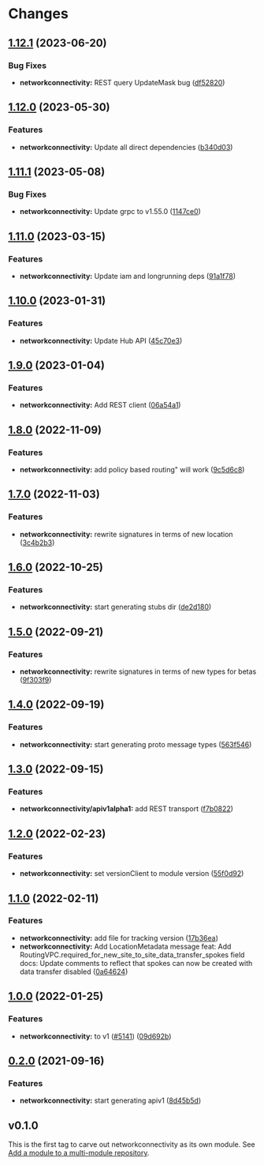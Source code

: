 # Changes

## [1.12.1](https://github.com/googleapis/google-cloud-go/compare/networkconnectivity/v1.12.0...networkconnectivity/v1.12.1) (2023-06-20)


### Bug Fixes

* **networkconnectivity:** REST query UpdateMask bug ([df52820](https://github.com/googleapis/google-cloud-go/commit/df52820b0e7721954809a8aa8700b93c5662dc9b))

## [1.12.0](https://github.com/googleapis/google-cloud-go/compare/networkconnectivity/v1.11.1...networkconnectivity/v1.12.0) (2023-05-30)


### Features

* **networkconnectivity:** Update all direct dependencies ([b340d03](https://github.com/googleapis/google-cloud-go/commit/b340d030f2b52a4ce48846ce63984b28583abde6))

## [1.11.1](https://github.com/googleapis/google-cloud-go/compare/networkconnectivity/v1.11.0...networkconnectivity/v1.11.1) (2023-05-08)


### Bug Fixes

* **networkconnectivity:** Update grpc to v1.55.0 ([1147ce0](https://github.com/googleapis/google-cloud-go/commit/1147ce02a990276ca4f8ab7a1ab65c14da4450ef))

## [1.11.0](https://github.com/googleapis/google-cloud-go/compare/networkconnectivity/v1.10.0...networkconnectivity/v1.11.0) (2023-03-15)


### Features

* **networkconnectivity:** Update iam and longrunning deps ([91a1f78](https://github.com/googleapis/google-cloud-go/commit/91a1f784a109da70f63b96414bba8a9b4254cddd))

## [1.10.0](https://github.com/googleapis/google-cloud-go/compare/networkconnectivity/v1.9.0...networkconnectivity/v1.10.0) (2023-01-31)


### Features

* **networkconnectivity:** Update Hub API ([45c70e3](https://github.com/googleapis/google-cloud-go/commit/45c70e31e12ae5bb9ad9644648eb154ff5c033df))

## [1.9.0](https://github.com/googleapis/google-cloud-go/compare/networkconnectivity/v1.8.0...networkconnectivity/v1.9.0) (2023-01-04)


### Features

* **networkconnectivity:** Add REST client ([06a54a1](https://github.com/googleapis/google-cloud-go/commit/06a54a16a5866cce966547c51e203b9e09a25bc0))

## [1.8.0](https://github.com/googleapis/google-cloud-go/compare/networkconnectivity/v1.7.0...networkconnectivity/v1.8.0) (2022-11-09)


### Features

* **networkconnectivity:** add policy based routing" will work ([9c5d6c8](https://github.com/googleapis/google-cloud-go/commit/9c5d6c857b9deece4663d37fc6c834fd758b98ca))

## [1.7.0](https://github.com/googleapis/google-cloud-go/compare/networkconnectivity/v1.6.0...networkconnectivity/v1.7.0) (2022-11-03)


### Features

* **networkconnectivity:** rewrite signatures in terms of new location ([3c4b2b3](https://github.com/googleapis/google-cloud-go/commit/3c4b2b34565795537aac1661e6af2442437e34ad))

## [1.6.0](https://github.com/googleapis/google-cloud-go/compare/networkconnectivity/v1.5.0...networkconnectivity/v1.6.0) (2022-10-25)


### Features

* **networkconnectivity:** start generating stubs dir ([de2d180](https://github.com/googleapis/google-cloud-go/commit/de2d18066dc613b72f6f8db93ca60146dabcfdcc))

## [1.5.0](https://github.com/googleapis/google-cloud-go/compare/networkconnectivity/v1.4.0...networkconnectivity/v1.5.0) (2022-09-21)


### Features

* **networkconnectivity:** rewrite signatures in terms of new types for betas ([9f303f9](https://github.com/googleapis/google-cloud-go/commit/9f303f9efc2e919a9a6bd828f3cdb1fcb3b8b390))

## [1.4.0](https://github.com/googleapis/google-cloud-go/compare/networkconnectivity/v1.3.0...networkconnectivity/v1.4.0) (2022-09-19)


### Features

* **networkconnectivity:** start generating proto message types ([563f546](https://github.com/googleapis/google-cloud-go/commit/563f546262e68102644db64134d1071fc8caa383))

## [1.3.0](https://github.com/googleapis/google-cloud-go/compare/networkconnectivity/v1.2.0...networkconnectivity/v1.3.0) (2022-09-15)


### Features

* **networkconnectivity/apiv1alpha1:** add REST transport ([f7b0822](https://github.com/googleapis/google-cloud-go/commit/f7b082212b1e46ff2f4126b52d49618785c2e8ca))

## [1.2.0](https://github.com/googleapis/google-cloud-go/compare/networkconnectivity/v1.1.0...networkconnectivity/v1.2.0) (2022-02-23)


### Features

* **networkconnectivity:** set versionClient to module version ([55f0d92](https://github.com/googleapis/google-cloud-go/commit/55f0d92bf112f14b024b4ab0076c9875a17423c9))

## [1.1.0](https://github.com/googleapis/google-cloud-go/compare/networkconnectivity/v1.0.0...networkconnectivity/v1.1.0) (2022-02-11)


### Features

* **networkconnectivity:** add file for tracking version ([17b36ea](https://github.com/googleapis/google-cloud-go/commit/17b36ead42a96b1a01105122074e65164357519e))
* **networkconnectivity:** Add LocationMetadata message feat: Add RoutingVPC.required_for_new_site_to_site_data_transfer_spokes field docs: Update comments to reflect that spokes can now be created with data transfer disabled ([0a64624](https://github.com/googleapis/google-cloud-go/commit/0a646248a89b50d19d30f1b19bbe9d27c7d8caf5))

## [1.0.0](https://www.github.com/googleapis/google-cloud-go/compare/networkconnectivity/v0.2.0...networkconnectivity/v1.0.0) (2022-01-25)


### Features

* **networkconnectivity:** to v1 ([#5141](https://www.github.com/googleapis/google-cloud-go/issues/5141)) ([09d692b](https://www.github.com/googleapis/google-cloud-go/commit/09d692bf0f30f6d0aa282e2ad9bc6923f51c31fa))

## [0.2.0](https://www.github.com/googleapis/google-cloud-go/compare/networkconnectivity/v0.1.0...networkconnectivity/v0.2.0) (2021-09-16)

### Features

* **networkconnectivity:** start generating apiv1 ([8d45b5d](https://www.github.com/googleapis/google-cloud-go/commit/8d45b5d802b5da2e82f9f8fbe00c01b0c54a6b33))

## v0.1.0

This is the first tag to carve out networkconnectivity as its own module. See
[Add a module to a multi-module repository](https://github.com/golang/go/wiki/Modules#is-it-possible-to-add-a-module-to-a-multi-module-repository).
